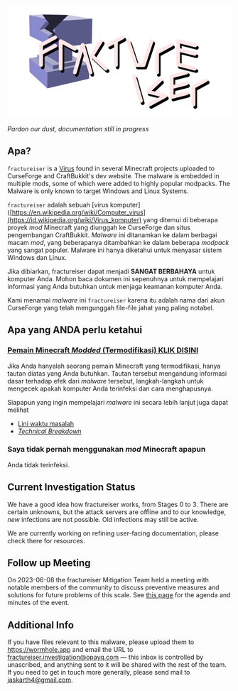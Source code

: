 <p align="center">
    <img src="docs/media/logo.svg" alt="Logo">
</p>

*Pardon our dust, documentation still in progress*

## Apa?

`fractureiser` is a [Virus](https://en.wikipedia.org/wiki/Computer_virus) found in several Minecraft projects uploaded to CurseForge and CraftBukkit's dev website. The malware is embedded in multiple mods, some of which were added to highly popular modpacks. The Malware is only known to target Windows and Linux Systems.

`fractureiser` adalah sebuah [virus komputer]([https://en.wikipedia.org/wiki/Computer_virus](https://id.wikipedia.org/wiki/Virus_komputer) yang ditemui di beberapa proyek *mod* Minecraft yang diunggah ke CurseForge dan situs pengembangan CraftBukkit. *Malware* ini ditanamkan ke dalam berbagai macam *mod*, yang beberapanya ditambahkan ke dalam beberapa *modpack* yang sangat populer. Malware ini hanya diketahui untuk menyasar sistem Windows dan Linux.

Jika dibiarkan, fractureiser dapat menjadi **SANGAT BERBAHAYA** untuk komputer Anda. Mohon baca dokumen ini sepenuhnya untuk mempelajari informasi yang Anda butuhkan untuk menjaga keamanan komputer Anda.

Kami menamai *malware* ini `fractureiser` karena itu adalah nama dari akun CurseForge yang telah mengunggah file-file jahat yang paling notabel.

## Apa yang ANDA perlu ketahui

### [Pemain Minecraft *Modded* (Termodifikasi) KLIK DISINI](docs/users.md)

Jika Anda hanyalah seorang pemain Minecraft yang termodifikasi, hanya tautan diatas yang Anda butuhkan. Tautan tersebut mengandung informasi dasar terhadap efek dari *malware* tersebut, langkah-langkah untuk mengecek apakah komputer Anda terinfeksi dan cara menghapusnya.

Siapapun yang ingin mempelajari *malware* ini secara lebih lanjut juga dapat melihat
* [Lini waktu masalah](docs/timeline.md)
* [*Technical Breakdown*](docs/tech.md)

### Saya tidak pernah menggunakan *mod* Minecraft apapun

Anda tidak terinfeksi.

## Current Investigation Status
We have a good idea how fractureiser works, from Stages 0 to 3. There are certain
unknowns, but the attack servers are offline and to our knowledge, *new* infections are
not possible. Old infections may still be active.

We are currently working on refining user-facing documentation, please check there for
resources.

## Follow up Meeting
On 2023-06-08 the fractureiser Mitigation Team held a meeting with notable members of the community to discuss preventive measures and solutions for future problems of this scale.
See [this page](https://github.com/fractureiser-investigation/fractureiser/blob/main/docs/2023-06-08-meeting.md) for the agenda and minutes of the event.

## Additional Info

If you have files relevant to this malware, please upload them to https://wormhole.app and email the URL to fractureiser.investigation@opayq.com — this inbox is controlled by unascribed, and anything sent to it will be shared with the rest of the team. If you need to get in touch more generally, please send mail to jaskarth4@gmail.com.
